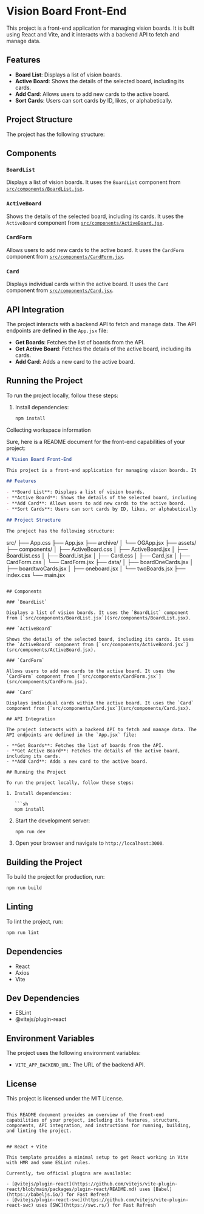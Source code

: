 
# Vision Board Front-End

This project is a front-end application for managing vision boards. It is built using React and Vite, and it interacts with a backend API to fetch and manage data.

## Features

- **Board List**: Displays a list of vision boards.
- **Active Board**: Shows the details of the selected board, including its cards.
- **Add Card**: Allows users to add new cards to the active board.
- **Sort Cards**: Users can sort cards by ID, likes, or alphabetically.

## Project Structure

The project has the following structure:


## Components

### `BoardList`

Displays a list of vision boards. It uses the `BoardList` component from [`src/components/BoardList.jsx`](src/components/BoardList.jsx).

### `ActiveBoard`

Shows the details of the selected board, including its cards. It uses the `ActiveBoard` component from [`src/components/ActiveBoard.jsx`](src/components/ActiveBoard.jsx).

### `CardForm`

Allows users to add new cards to the active board. It uses the `CardForm` component from [`src/components/CardForm.jsx`](src/components/CardForm.jsx).

### `Card`

Displays individual cards within the active board. It uses the `Card` component from [`src/components/Card.jsx`](src/components/Card.jsx).

## API Integration

The project interacts with a backend API to fetch and manage data. The API endpoints are defined in the `App.jsx` file:

- **Get Boards**: Fetches the list of boards from the API.
- **Get Active Board**: Fetches the details of the active board, including its cards.
- **Add Card**: Adds a new card to the active board.

## Running the Project

To run the project locally, follow these steps:

1. Install dependencies:

   ```sh
   npm install

Collecting workspace information

Sure, here is a README document for the front-end capabilities of your project:

```md
# Vision Board Front-End

This project is a front-end application for managing vision boards. It is built using React and Vite, and it interacts with a backend API to fetch and manage data.

## Features

- **Board List**: Displays a list of vision boards.
- **Active Board**: Shows the details of the selected board, including its cards.
- **Add Card**: Allows users to add new cards to the active board.
- **Sort Cards**: Users can sort cards by ID, likes, or alphabetically.

## Project Structure

The project has the following structure:

```
src/
  ├── 
App.css
  ├── 
App.jsx
  ├── archive/
  │   └── 
OGApp.jsx
  ├── assets/
  ├── components/
  │   ├── 
ActiveBoard.css
  │   ├── 
ActiveBoard.jsx
  │   ├── 
BoardList.css
  │   ├── 
BoardList.jsx
  │   ├── 
Card.css
  │   ├── 
Card.jsx
  │   ├── 
CardForm.css
  │   └── 
CardForm.jsx
  ├── data/
  │   ├── 
boardOneCards.jsx
  │   ├── 
boardtwoCards.jsx
  │   ├── 
oneboard.jsx
  │   └── 
twoBoards.jsx
  ├── 
index.css
  └── 
main.jsx
```

## Components

### `BoardList`

Displays a list of vision boards. It uses the `BoardList` component from [`src/components/BoardList.jsx`](src/components/BoardList.jsx).

### `ActiveBoard`

Shows the details of the selected board, including its cards. It uses the `ActiveBoard` component from [`src/components/ActiveBoard.jsx`](src/components/ActiveBoard.jsx).

### `CardForm`

Allows users to add new cards to the active board. It uses the `CardForm` component from [`src/components/CardForm.jsx`](src/components/CardForm.jsx).

### `Card`

Displays individual cards within the active board. It uses the `Card` component from [`src/components/Card.jsx`](src/components/Card.jsx).

## API Integration

The project interacts with a backend API to fetch and manage data. The API endpoints are defined in the `App.jsx` file:

- **Get Boards**: Fetches the list of boards from the API.
- **Get Active Board**: Fetches the details of the active board, including its cards.
- **Add Card**: Adds a new card to the active board.

## Running the Project

To run the project locally, follow these steps:

1. Install dependencies:

   ```sh
   npm install
   ```

2. Start the development server:

   ```sh
   npm run dev
   ```

3. Open your browser and navigate to `http://localhost:3000`.

## Building the Project

To build the project for production, run:

```sh
npm run build
```

## Linting

To lint the project, run:

```sh
npm run lint
```

## Dependencies

- React
- Axios
- Vite

## Dev Dependencies

- ESLint
- @vitejs/plugin-react

## Environment Variables

The project uses the following environment variables:

- `VITE_APP_BACKEND_URL`: The URL of the backend API.

## License

This project is licensed under the MIT License.
```

This README document provides an overview of the front-end capabilities of your project, including its features, structure, components, API integration, and instructions for running, building, and linting the project.


## React + Vite

This template provides a minimal setup to get React working in Vite with HMR and some ESLint rules.

Currently, two official plugins are available:

- [@vitejs/plugin-react](https://github.com/vitejs/vite-plugin-react/blob/main/packages/plugin-react/README.md) uses [Babel](https://babeljs.io/) for Fast Refresh
- [@vitejs/plugin-react-swc](https://github.com/vitejs/vite-plugin-react-swc) uses [SWC](https://swc.rs/) for Fast Refresh
